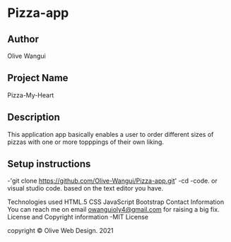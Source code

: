 # Pizza-app
## Author
Olive Wangui

## Project Name
Pizza-My-Heart

## Description
This application app basically enables a user to order different sizes of pizzas with one or more topppings of their own liking.

## Setup instructions
-'git clone https://github.com/Olive-Wangui/Pizza-app.git' -cd -code. or visual studio code. based on the text editor you have.

Technologies used
HTML.5
CSS
JavaScript
Bootstrap
Contact Information You can reach me on email owanguioly4@gmail.com for raising a big fix.
License and Copyright information
-MIT License

copyright © Olive Web Design. 2021
